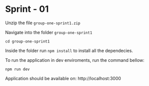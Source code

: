 # Sprint - 01

Unzip the file `group-one-sprint1.zip`

Navigate into the folder `group-one-sprint1`

```shell
cd group-one-sprint1
```

Inside the folder run `npm install`  to install all the dependecies.

To run the application in dev enviroments, run the command bellow:

`npm run dev`

Application should be available on: http://localhost:3000
